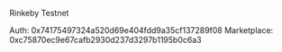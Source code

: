Rinkeby Testnet

Auth: 0x74175497324a520d69e404fdd9a35cf137289f08
Marketplace: 0xc75870ec9e67cafb2930d237d3297b1195b0c6a3
